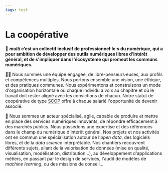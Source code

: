 ```yaml
---
tags: test
---
```



# La coopérative

🚀 **_multi_ c’est un collectif inclusif de professionnel·le·s du numérique, qui a pour ambition de développer des outils numériques libres d’intérêt général, et de s'impliquer dans l'écosystème qui promeut les communs numériques.**

🤝🏿 Nous sommes une équipe engagée, de libre-penseurs·euses, aux profils et compétences multiples. Nous portons ensemble une vision, une éthique, et des pratiques communes. Nous expérimentons et construisons un mode d'organisation horizontale où chaque individu a voix au chapitre et où le travail doit rester aligné avec les convictions de chacun. Notre statut de coopérative de type [SCOP](https://www.les-scop.coop/foire-aux-questions) offre à chaque salarié l'opportunité de devenir associé.

📖 Nous sommes un acteur spécialisé, agile, capable de produire et mettre en place des services numériques innovants, de répondre efficacement à des marchés publics. Nous possédons une expertise et des références dans le champ du numérique d’intérêt général. Nos projets et nos activités ont en commun une spécialisation autour de l’*open data*, des logiciels libres, et de la *data science* interprétable. Nos chantiers recouvrent différents sujets, allant de la valorisation de données (mise en qualité, visualisation, modélisation, distribution…), au développement d'applications métiers, en passant par le design de services, l'audit de modèles de *machine learning*, ou des missions de conseil…
